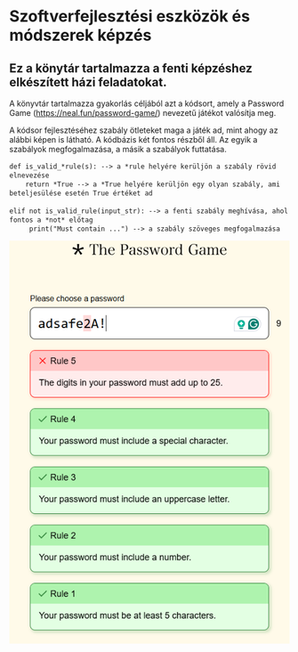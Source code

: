# Szoftverfejlesztési eszközök és módszerek képzés

## Ez a könytár tartalmazza a fenti képzéshez elkészített házi feladatokat.

A könyvtár tartalmazza gyakorlás céljából azt a kódsort, amely a Password Game (https://neal.fun/password-game/)
nevezetű játékot valósítja meg.

A kódsor fejlesztéséhez szabály ötleteket maga a játék ad, mint ahogy az alábbi képen is látható. A kódbázis két fontos
részből áll. Az egyik a szabályok megfogalmazása, a másik a szabályok futtatása.

    def is_valid_*rule(s): --> a *rule helyére kerüljön a szabály rövid elnevezése
        return *True --> a *True helyére kerüljön egy olyan szabály, ami beteljesülése esetén True értéket ad

    elif not is_valid_rule(input_str): --> a fenti szabály meghívása, ahol fontos a *not* előtag
         print("Must contain ...") --> a szabály szöveges megfogalmazása

![img.png](img.png)
